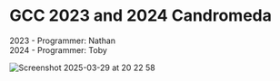 # GCC 2023 and 2024 Candromeda

2023 - Programmer: Nathan <br>
2024 - Programmer: Toby

![Screenshot 2025-03-29 at 20 22 58](https://github.com/user-attachments/assets/d4e20314-2d15-4dbb-9874-da264d0c2c86)
